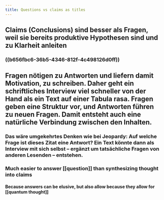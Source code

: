 ```yaml
---
title: Questions vs claims as titles
---
```


## Claims (Conclusions) sind besser als Fragen, weil sie bereits produktive Hypothesen sind und zu Klarheit anleiten
### ((b656fbc6-36b5-4346-812f-4c498126d0ff))

## Fragen nötigen zu Antworten und liefern damit Motivation, zu schreiben. Daher geht ein schriftliches Interview viel schneller von der Hand als ein Text auf einer Tabula rasa. Fragen geben eine Struktur vor, und Antworten führen zu neuen Fragen. Damit entsteht auch eine natürliche Verbindung zwischen den Inhalten.
### Das wäre umgekehrtes Denken wie bei Jeopardy: Auf welche Frage ist dieses Zitat eine Antwort? Ein Text könnte dann als Interview mit sich selbst – ergänzt um tatsächliche Fragen von anderen Lesenden – entstehen.

### Much easier to answer [[question]] than synthesizing thought into claims
#### Because answers can be elusive, but also allow because they allow for [[quantum thought]]
